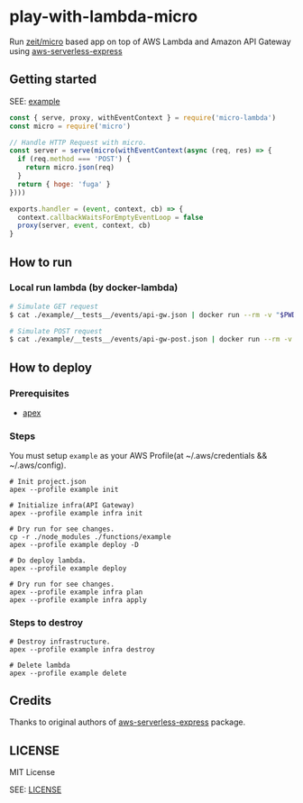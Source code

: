 # play-with-lambda-micro
Run [zeit/micro](https://github.com/zeit/micro) based app on top of AWS Lambda and Amazon API Gateway using [aws-serverless-express](https://github.com/awslabs/aws-serverless-express) 

## Getting started

SEE: [example](example/index.js)

```jsx harmony
const { serve, proxy, withEventContext } = require('micro-lambda')
const micro = require('micro')

// Handle HTTP Request with micro.
const server = serve(micro(withEventContext(async (req, res) => {
  if (req.method === 'POST') {
    return micro.json(req)
  }
  return { hoge: 'fuga' }
})))

exports.handler = (event, context, cb) => {
  context.callbackWaitsForEmptyEventLoop = false
  proxy(server, event, context, cb)
}
```

## How to run

### Local run lambda (by docker-lambda)

```bash
# Simulate GET request
$ cat ./example/__tests__/events/api-gw.json | docker run --rm -v "$PWD":/var/task -i -e DOCKER_LAMBDA_USE_STDIN=1 lambci/lambda:nodejs8.10 example/index.handler

# Simulate POST request
$ cat ./example/__tests__/events/api-gw-post.json | docker run --rm -v "$PWD":/var/task -i -e DOCKER_LAMBDA_USE_STDIN=1 lambci/lambda:nodejs8.10 example/index.handler
```

## How to deploy

### Prerequisites

- [apex](https://github.com/apex/apex)

### Steps

You must setup `example` as your AWS Profile(at ~/.aws/credentials && ~/.aws/config).

```
# Init project.json
apex --profile example init 

# Initialize infra(API Gateway)
apex --profile example infra init

# Dry run for see changes.
cp -r ./node_modules ./functions/example
apex --profile example deploy -D

# Do deploy lambda.
apex --profile example deploy

# Dry run for see changes.
apex --profile example infra plan
apex --profile example infra apply
```

### Steps to destroy

```
# Destroy infrastructure.
apex --profile example infra destroy

# Delete lambda
apex --profile example delete
```

## Credits

Thanks to original authors of [aws-serverless-express](https://github.com/awslabs/aws-serverless-express) package. 

## LICENSE

MIT License 

SEE: [LICENSE](LICENSE)
